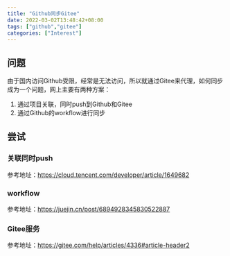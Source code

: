 ```yaml
---
title: "Github同步Gitee"
date: 2022-03-02T13:48:42+08:00
tags: ["github","gitee"]
categories: ["Interest"]
---
```


## 问题

由于国内访问Github受限，经常是无法访问，所以就通过Gitee来代理，如何同步成为一个问题，网上主要有两种方案：

1. 通过项目关联，同时push到Github和Gitee
2. 通过Github的workflow进行同步

## 尝试

### 关联同时push

参考地址：https://cloud.tencent.com/developer/article/1649682

### workflow

参考地址：https://juejin.cn/post/6894928345830522887

### Gitee服务

参考地址：https://gitee.com/help/articles/4336#article-header2